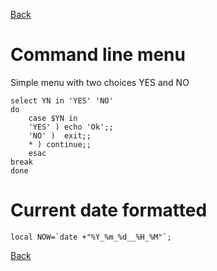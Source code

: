 [Back](README.md)

# Command line menu

Simple menu with two choices YES and NO
```
select YN in 'YES' 'NO'
do
    case $YN in
    'YES' ) echo 'Ok';;
    'NO' )  exit;;
    * ) continue;;
    esac
break
done
```

# Current date formatted 
```
local NOW=`date +"%Y_%m_%d__%H_%M"`;
```

[Back](README.md)
